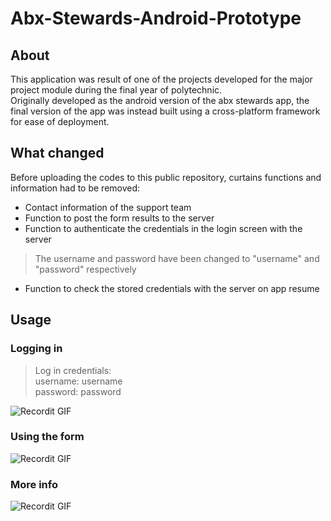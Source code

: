 # Abx-Stewards-Android-Prototype
## About
This application was result of one of the projects developed for the major project module during the final year of polytechnic.  
Originally developed as the android version of the abx stewards app, the final version of the app was instead built using a cross-platform framework for ease of deployment.
## What changed
Before uploading the codes to this public repository, curtains functions and information had to be removed:
- Contact information of the support team
- Function to post the form results to the server
- Function to authenticate the credentials in the login screen with the server
> The username and password have been changed to "username" and "password" respectively
- Function to check the stored credentials with the server on app resume
## Usage
### Logging in
> Log in credentials:  
username: username  
password: password  
  
![Recordit GIF](http://g.recordit.co/WqMdXTICeS.gif)
### Using the form
![Recordit GIF](http://g.recordit.co/Myl3rkIFAA.gif)
### More info
![Recordit GIF](http://g.recordit.co/kGnJkibi3r.gif)
